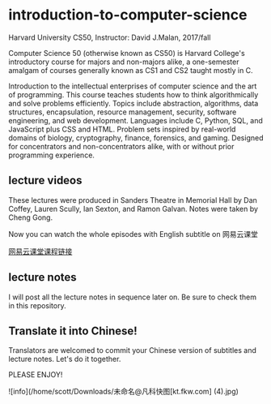 # introduction-to-computer-science
Harvard University CS50, Instructor: David J.Malan, 2017/fall

Computer Science 50 (otherwise known as CS50) is Harvard College's introductory course for majors and non-majors alike, a one-semester amalgam of courses generally known as CS1 and CS2 taught mostly in C.

Introduction to the intellectual enterprises of computer science and the art of programming. This course teaches students how to think algorithmically and solve problems efficiently. Topics include abstraction, algorithms, data structures, encapsulation, resource management, security, software engineering, and web development. Languages include C, Python, SQL, and JavaScript plus CSS and HTML. Problem sets inspired by real-world domains of biology, cryptography, finance, forensics, and gaming. Designed for concentrators and non-concentrators alike, with or without prior programming experience.

## lecture videos
These lectures were produced in Sanders Theatre in Memorial Hall by Dan Coffey, Lauren Scully, Ian Sexton, and Ramon Galvan. Notes were taken by Cheng Gong.

Now you can watch the whole episodes with English subtitle on 网易云课堂

[网易云课堂课程链接](https://study.163.com/course/introduction/1006277003.htm)

## lecture notes
I will post all the lecture notes in sequence later on. Be sure to check them in this repository.

## Translate it into Chinese!
Translators are welcomed to commit your Chinese version of subtitles and lecture notes. Let's do it together.

PLEASE ENJOY!

![info](/home/scott/Downloads/未命名@凡科快图[kt.fkw.com] (4).jpg)
